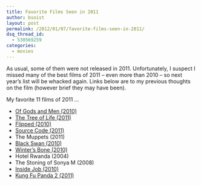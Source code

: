 ```yaml
---
title: Favorite Films Seen in 2011
author: bsoist
layout: post
permalink: /2012/01/07/favorite-films-seen-in-2011/
dsq_thread_id:
  - 530569259
categories:
  - movies
---
```

As usual, some of them were not released in 2011. Unfortunately, I suspect I missed many of the best films of 2011 &#8211; even more than 2010 &#8211; so next year&#8217;s list will be whacked again. Links below are to my previous thoughts on the film (however brief they may have been).

My favorite 11 films of 2011 &#8230;

  * [Of Gods and Men (2010)][1]
  * [The Tree of Life (2011)][2]
  * [Flipped (2010)][3]
  * [Source Code (2011)][4]
  * The Muppets (2011)
  * [Black Swan (2010)][3]
  * [Winter&#8217;s Bone (2010)][3]
  * Hotel Rwanda (2004)
  * The Stoning of Sonya M (2008)
  * [Inside Job (2010)][3]
  * [Kung Fu Panda 2 (2011)][2]

 [1]: http://whsjr.soistmann.com/oped/2011/06/18/of-gods-and-men/
 [2]: http://whsjr.soistmann.com/oped/2011/07/13/leftover-movie-reviews/
 [3]: http://whsjr.soistmann.com/oped/2011/01/16/my-favorite-films-of-2010/
 [4]: http://whsjr.soistmann.com/oped/2011/03/26/everything-is-going-to-be-all-right/
